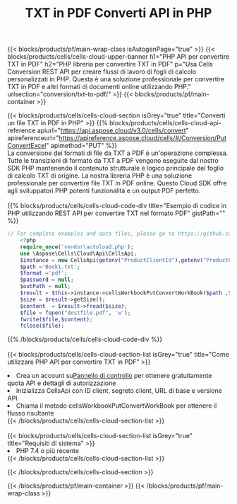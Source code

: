 ﻿---
title:  TXT in PDF Converti API in PHP
description:  Utilizzo di Aspose.Cells Cloud SDK per PHP per convertire il file in formato TXT nel file in formato PDF.
url: /it/php/conversion/txt-to-pdf/
---
{{< blocks/products/pf/main-wrap-class isAutogenPage="true" >}}
{{< blocks/products/cells/cells-cloud-upper-banner h1="PHP API per convertire TXT in PDF" h2="PHP libreria per convertire TXT in PDF" p="Usa Cells Conversion REST API per creare flussi di lavoro di fogli di calcolo personalizzati in PHP. Questa è una soluzione professionale per convertire TXT in PDF e altri formati di documenti online utilizzando PHP." urlsection="conversion/txt-to-pdf/" >}}
{{< blocks/products/pf/main-container >}}

{{< blocks/products/cells/cells-cloud-section isGrey="true" title="Converti un file TXT in PDF in PHP" >}}
{{% blocks/products/cells/cells-cloud-api-reference apiurl="https://api.aspose.cloud/v3.0/cells/convert" apireferenceurl="https://apireference.aspose.cloud/cells/#/Conversion/PutConvertExcel" apimethod="PUT" %}}
<br/>
La conversione dei formati di file da TXT a PDF è un'operazione complessa. Tutte le transizioni di formato da TXT a PDF vengono eseguite dal nostro SDK PHP mantenendo il contenuto strutturale e logico principale del foglio di calcolo TXT di origine. La nostra libreria PHP è una soluzione professionale per convertire file TXT in PDF online. Questo Cloud SDK offre agli sviluppatori PHP potenti funzionalità e un output PDF perfetto.
<br/>
<br/>
{{% blocks/products/cells/cells-cloud-code-div title="Esempio di codice in PHP utilizzando REST API per convertire TXT nel formato PDF" gistPath="" %}}
 
```php
// For complete examples and data files, please go to https://github.com/aspose-cells-cloud/aspose-cells-cloud-php/
    <?php
    require_once('vendor\autoload.php');
    use \Aspose\Cells\Cloud\Api\CellsApi;
    $instance = new CellsApi(getenv("ProductClientId"),getenv("ProductClientSecret"));
    $path ='Book1.txt';    
    $format ='pdf';
    $password = null;
    $outPath = null;      
    $result = $this->instance->cellsWorkbookPutConvertWorkBook($path ,$format, $password,  $outPath);
    $size = $result->getSize();
    $content  = $result->fread($size);
    $file = fopen("destfile.pdf", 'w');
    fwrite($file,$content);
    fclose($file);
```
 
{{% /blocks/products/cells/cells-cloud-code-div %}}
<br/>
<br/>
{{< blocks/products/cells/cells-cloud-section-list isGrey="true" title="Come utilizzare PHP API per convertire TXT in PDF" >}}
<li> Crea un account su<a href="https://dashboard.aspose.cloud/">Pannello di controllo</a> per ottenere gratuitamente quota API e dettagli di autorizzazione</li>
<li>Inizializza CellsApi con ID client, segreto client, URL di base e versione API</li>
<li>Chiama il metodo cellsWorkbookPutConvertWorkBook per ottenere il flusso risultante</li>
{{< /blocks/products/cells/cells-cloud-section-list >}}
<br/>
<br/>
{{< blocks/products/cells/cells-cloud-section-list isGrey="true" title="Requisiti di sistema" >}}
<li>PHP 7.4 o più recente</li>
{{< /blocks/products/cells/cells-cloud-section-list >}}

{{< /blocks/products/cells/cells-cloud-section >}}

{{< /blocks/products/pf/main-container >}}
{{< /blocks/products/pf/main-wrap-class >}}
